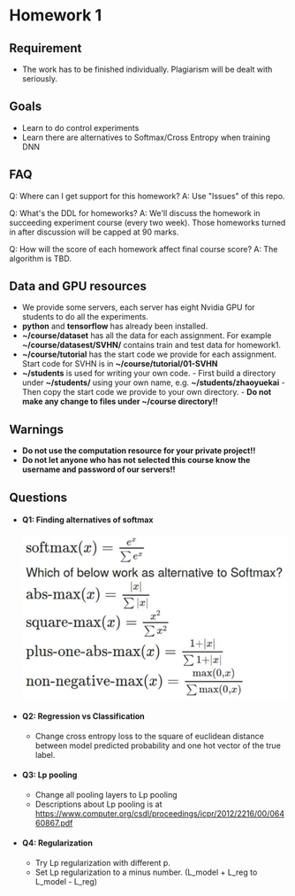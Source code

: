 # Homework 1

## Requirement
- The work has to be finished individually. Plagiarism will be dealt with seriously.

## Goals
- Learn to do control experiments
- Learn there are alternatives to Softmax/Cross Entropy when training DNN

## FAQ
Q: Where can I get support for this homework?
A: Use "Issues" of this repo.

Q: What's the DDL for homeworks?
A: We'll discuss the homework in succeeding experiment course (every two week). Those homeworks turned in after discussion will be capped at 90 marks.

Q: How will the score of each homework affect final course score?
A: The algorithm is TBD.

## Data and GPU resources
- We provide some servers, each server has eight Nvidia GPU for students to do all the experiments.
- **python** and **tensorflow** has already been installed.
- **~/course/dataset** has all the data for each assignment. For example **~/course/datasest/SVHN/** contains train and test data for homework1.
- **~/course/tutorial** has the start code we provide for each assignment. Start code for SVHN is in **~/course/tutorial/01-SVHN**
- **~/students** is used for writing your own code. 
        - First build a directory under **~/students/** using your own name, e.g. **~/students/zhaoyuekai**
        - Then copy the start code we provide to your own directory.
        - **Do not make any change to files under ~/course directory!!**

## Warnings
- **Do not use the computation resource for your private project!!**
- **Do not let anyone who has not selected this course know the username and password of our servers!!**

## Questions
- #### Q1: Finding alternatives of softmax

  <img src="./images/find_soft.png" width="500px"/>

- #### Q2: Regression vs Classification

  - Change cross entropy loss to the square of euclidean distance between model predicted probability and one hot vector of the true label.

- #### Q3: Lp pooling

  - Change all pooling layers to Lp pooling
  - Descriptions about Lp pooling is at https://www.computer.org/csdl/proceedings/icpr/2012/2216/00/06460867.pdf

- #### Q4: Regularization

  - Try Lp regularization with different p.
  - Set Lp regularization to a minus number. (L_model + L_reg to L_model - L_reg)

